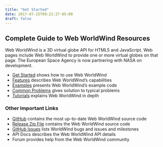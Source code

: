 ```yaml
---
title: "Get Started"
date: 2017-07-25T09:21:27-05:00
draft: false
---
```


## Complete Guide to Web WorldWind Resources

Web WorldWind is a 3D virtual globe API for HTML5 and JavaScript. Web pages include Web WorldWind to provide one or more virtual globes on that page.  The European Space Agency is now partnering with NASA on development.

- [Get Started](/web/get-started/) shows how to use Web WorldWind
- [Features](/web/features/) describes Web WorldWind’s capabilities
- [Examples](/web/examples/) presents Web WorldWind’s example code
- [Common Problems](/web/tutorials/common-problems/) gives solution to typical problems
- [Tutorials](/web/tutorials/) explains Web WorldWind in depth

### Other Important Links

- [GitHub](https://github.com/NASAWorldWind/WebWorldWind/) contains the most up-to-date Web WorldWind source code
- [Release Zip File](https://github.com/NASAWorldWind/WebWorldWind/) contains the Web WorldWind source code
- [GitHub Issues](https://github.com/NASAWorldWind/WebWorldWind/issues/) lists WorldWind bugs and issues and milestones
- API Docs describes the Web WorldWind API details
- Forum provides help from the Web WorldWind community